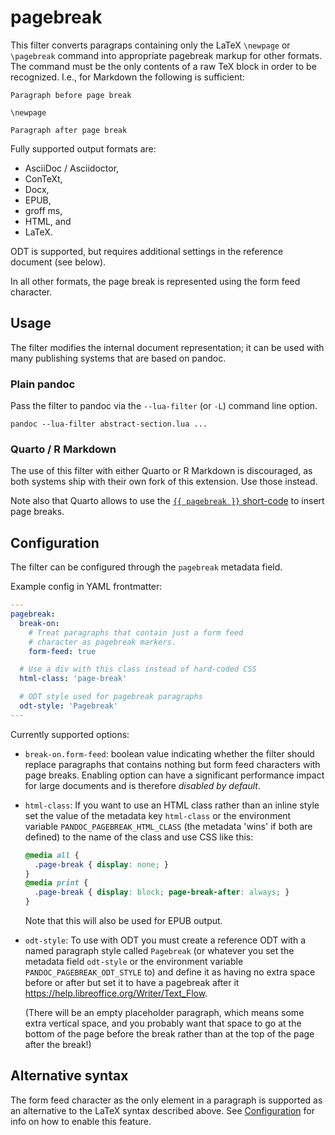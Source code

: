 pagebreak
=========

This filter converts paragraps containing only the LaTeX
`\newpage` or `\pagebreak` command into appropriate pagebreak
markup for other formats. The command must be the only contents
of a raw TeX block in order to be recognized. I.e., for Markdown
the following is sufficient:

    Paragraph before page break

    \newpage

    Paragraph after page break

Fully supported output formats are:

- AsciiDoc / Asciidoctor,
- ConTeXt,
- Docx,
- EPUB,
- groff ms,
- HTML, and
- LaTeX.

ODT is supported, but requires additional settings in the
reference document (see below).

In all other formats, the page break is represented using the
form feed character.


Usage
-----

The filter modifies the internal document representation; it can
be used with many publishing systems that are based on pandoc.

### Plain pandoc

Pass the filter to pandoc via the `--lua-filter` (or `-L`) command
line option.

    pandoc --lua-filter abstract-section.lua ...

### Quarto / R Markdown

The use of this filter with either Quarto or R Markdown is
discouraged, as both systems ship with their own fork of this
extension. Use those instead.

Note also that Quarto allows to use the [`{{ pagebreak }}`
short-code][shortcode] to insert page breaks.

[shortcode]: https://quarto.org/docs/authoring/markdown-basics.html#page-breaks

Configuration
-------------

The filter can be configured through the `pagebreak` metadata
field.

Example config in YAML frontmatter:

``` yaml
---
pagebreak:
  break-on:
    # Treat paragraphs that contain just a form feed
    # character as pagebreak markers.
    form-feed: true

  # Use a div with this class instead of hard-coded CSS
  html-class: 'page-break'

  # ODT style used for pagebreak paragraphs
  odt-style: 'Pagebreak'
---
```

Currently supported options:

- `break-on.form-feed`: boolean value indicating whether
  the filter should replace paragraphs that contains nothing but
  form feed characters with page breaks. Enabling option can have
  a significant performance impact for large documents and is
  therefore *disabled by default*.

- `html-class`: If you want to use an HTML class rather than an
  inline style set the value of the metadata key `html-class` or
  the environment variable `PANDOC_PAGEBREAK_HTML_CLASS` (the
  metadata 'wins' if both are defined) to the name of the class
  and use CSS like this:

  ``` css
  @media all {
    .page-break	{ display: none; }
  }
  @media print {
    .page-break	{ display: block; page-break-after: always; }
  }
  ```

  Note that this will also be used for EPUB output.

- `odt-style`: To use with ODT you must create a reference ODT
  with a named paragraph style called `Pagebreak` (or whatever you
  set the metadata field `odt-style` or the environment variable
  `PANDOC_PAGEBREAK_ODT_STYLE` to) and define it as having no
  extra space before or after but set it to have a pagebreak after
  it <https://help.libreoffice.org/Writer/Text_Flow>.

  (There will be an empty placeholder paragraph, which means some
  extra vertical space, and you probably want that space to go at
  the bottom of the page before the break rather than at the top
  of the page after the break!)

Alternative syntax
------------------

The form feed character as the only element in a paragraph is
supported as an alternative to the LaTeX syntax described above.
See [Configuration](#configuration) for info on how to enable this
feature.
